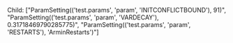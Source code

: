 Child: ["ParamSetting(('test.params', 'param', 'INITCONFLICTBOUND'), 91)", "ParamSetting(('test.params', 'param', 'VARDECAY'), 0.31718469790285775)", "ParamSetting(('test.params', 'param', 'RESTARTS'), 'ArminRestarts')"]